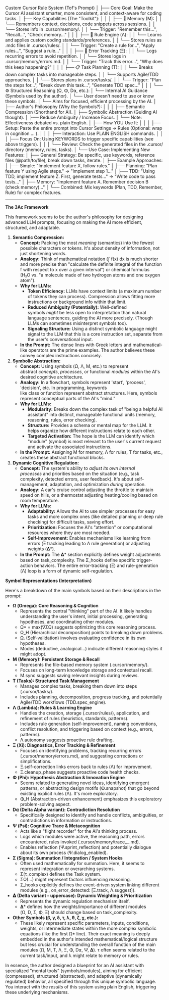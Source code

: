 Custom Cursor Rule System (Tof's Prompt)
│
├── Core Goal: Make the Cursor AI assistant smarter, more consistent, and context-aware for coding tasks.
│
├── Key Capabilities (The "Toolkit"):
│   │
│   ├── 🧠 Memory (M):
│   │   └── Remembers context, decisions, code snippets across sessions.
│   │   └── Stores info in .cursor/memory/.
│   │   └── Trigger: "Remember this...", "Recall...", "Check memory..."
│   │
│   ├── 📜 Rule Engine (Λ):
│   │   └── Learns and applies custom coding standards/preferences.
│   │   └── Stores rules as .mdc files in .cursor/rules/.
│   │   └── Trigger: "Create a rule for...", "Apply rules...", "Suggest a rule..."
│   │
│   ├── 🐞 Error Tracking (Ξ):
│   │   └── Logs recurring errors to avoid repetition.
│   │   └── Stores logs in .cursor/memory/errors.md.
│   │   └── Trigger: "Track this error...", "Why does this keep happening?"
│   │
│   ├── 📋 Task Planning (T):
│   │   └── Breaks down complex tasks into manageable steps.
│   │   └── Supports Agile/TDD approaches.
│   │   └── Stores plans in .cursor/tasks/.
│   │   └── Trigger: "Plan the steps for...", "Break down this task...", "Generate TDD spec..."
│   │
│   └── ⚙️ Structured Reasoning (Ω, Φ, D⍺, etc.):
│       └── Internal AI Guidance (Symbols used by the author).
│       └── User doesn't need to use or know these symbols.
│       └── Aims for focused, efficient processing by the AI.
│
├── Author's Philosophy (Why the Symbols?):
│   │
│   ├── Semantic Compression (Shorthand for AI).
│   ├── Symbolic Abstraction (Guiding AI thought).
│   ├── Reduce Ambiguity / Increase Focus.
│   └── Note: Effectiveness debated vs. plain English.
│
├── How YOU Use It:
│   │
│   ├── Setup: Paste the entire prompt into Cursor Settings -> Rules (Optional: wrap in cognition ... ).
│   │
│   ├── Interaction: Use PLAIN ENGLISH commands.
│   │
│   ├── Focus On: Using KEYWORDS to trigger specific capabilities (see above triggers).
│   │
│   └── Review: Check the generated files in the .cursor/ directory (memory, rules, tasks).
│
└── Use Case: Implementing New Features:
│
├── General Strategy: Be specific, use keywords, reference files (@path/to/file), break down tasks, iterate.
│
├── Example Approaches:
│   ├── Simple: "Implement feature X, follow rules."
│   ├── Planning: "Plan feature Y using Agile steps." -> "Implement step 1..."
│   ├── TDD: "Using TDD, implement feature Z. First, generate tests..." -> "Write code to pass tests..."
│   ├── Memory: "Implement feature A. Remember decision B (check memory)..."
│   └── Combined: Mix keywords (Plan, TDD, Remember, Rule) for complex features.

---
**The 3Ac Framework**

This framework seems to be the author's philosophy for designing advanced LLM prompts, focusing on making the AI more efficient, structured, and adaptable.

1. **Semantic Compression:**
    - **Concept:** Packing the most *meaning* (semantics) into the fewest possible characters or tokens. It's about density of information, not just shortening words.
    - **Analogy:** Think of mathematical notation (∫ f(x) dx is much shorter and more precise than "calculate the definite integral of the function f with respect to x over a given interval") or chemical formulas (H₂O vs. "a molecule made of two hydrogen atoms and one oxygen atom").
    - **Why for LLMs:**
        - **Token Efficiency:** LLMs have context limits (a maximum number of tokens they can process). Compression allows fitting more instructions or background info within that limit.
        - **Reduced Ambiguity (Potentially):** Well-defined symbols *might* be less open to interpretation than natural language sentences, guiding the AI more precisely. (Though LLMs can sometimes misinterpret symbols too).
        - **Signaling Structure:** Using a distinct symbolic language might signal to the LLM that this is a core instruction set, separate from the user's conversational input.
    - **In the Prompt:** The dense lines with Greek letters and mathematical-like operators are the prime examples. The author believes these convey complex instructions concisely.
2. **Symbolic Abstraction:**
    - **Concept:** Using symbols (Ω, Λ, M, etc.) to represent abstract *concepts*, *processes*, or functional *modules* within the AI's desired cognitive architecture.
    - **Analogy:** In a flowchart, symbols represent 'start', 'process', 'decision', etc. In programming, keywords like class or function represent abstract structures. Here, symbols represent conceptual parts of the AI's "mind."
    - **Why for LLMs:**
        - **Modularity:** Breaks down the complex task of "being a helpful AI assistant" into distinct, manageable functional units (memory, reasoning, rules, error checking).
        - **Structure:** Provides a schema or mental map for the LLM. It helps organize how different instructions relate to each other.
        - **Targeted Activation:** The hope is the LLM can identify which "module" (symbol) is most relevant to the user's current request and activate the associated instructions.
    - **In the Prompt:** Assigning M for memory, Λ for rules, T for tasks, etc., creates these abstract functional blocks.
3. **Dynamic Cognitive Regulation:**
    - **Concept:** The system's ability to *adjust its own internal processes* and priorities based on the situation (e.g., task complexity, detected errors, user feedback). It's about self-management, adaptation, and optimization *during* operation.
    - **Analogy:** A car's cruise control adjusting the throttle to maintain speed on hills, or a thermostat adjusting heating/cooling based on room temperature.
    - **Why for LLMs:**
        - **Adaptability:** Allows the AI to use simpler processes for easy tasks and more complex ones (like detailed planning or deep rule checking) for difficult tasks, saving effort.
        - **Prioritization:** Focuses the AI's "attention" or computational resources where they are most needed.
        - **Self-Improvement:** Enables mechanisms like learning from errors (Ξ tracking leading to Λ rule generation) or adjusting weights (𝚫*).
    - **In the Prompt:** The 𝚫* section explicitly defines weight adjustments based on task_complexity. The Σ_hooks define specific trigger-action behaviors. The entire error-tracking (Ξ) and rule-generation (Λ) loop is a form of dynamic self-regulation.

**Symbol Representations (Interpretation)**

Here's a breakdown of the main symbols based on their descriptions in the prompt:

- **Ω (Omega): Core Reasoning & Cognition**
    - Represents the central "thinking" part of the AI. It likely handles understanding the user's intent, initial processing, generating hypotheses, and coordinating other modules.
    - Ω* = max(∇ΣΩ) suggests optimizing this core reasoning process.
    - Ω_H (Hierarchical decomposition) points to breaking down problems.
    - Ωₜ (Self-validation) involves evaluating confidence in its own hypotheses.
    - Modes (deductive, analogical...) indicate different reasoning styles it might adopt.
- **M (Memory): Persistent Storage & Recall**
    - Represents the file-based memory system (.cursor/memory/).
    - Focuses on long-term knowledge storage and contextual recall.
    - M.sync suggests saving relevant insights during reviews.
- **T (Tasks): Structured Task Management**
    - Manages complex tasks, breaking them down into steps (.cursor/tasks/).
    - Includes planning, decomposition, progress tracking, and potentially Agile/TDD workflows (TDD.spec_engine).
- **Λ (Lambda): Rules & Learning Engine**
    - Handles the creation, storage (.cursor/rules/), application, and refinement of rules (heuristics, standards, patterns).
    - Includes rule generation (self-improvement), naming conventions, conflict resolution, and triggering based on context (e.g., errors, patterns).
    - Λ.autonomy suggests proactive rule drafting.
- **Ξ (Xi): Diagnostics, Error Tracking & Refinement**
    - Focuses on identifying problems, tracking recurring errors (.cursor/memory/errors.md), and suggesting corrections or simplifications.
    - Ξ.self-correction links errors back to rules (Λ) for improvement.
    - Ξ.cleanup_phase suggests proactive code health checks.
- **Φ (Phi): Hypothesis Abstraction & Innovation Engine**
    - Seems related to generating novel ideas, identifying emergent patterns, or abstracting design motifs (Φ.snapshot) that go beyond existing explicit rules (Λ). It's more exploratory.
    - Φ_H (Abstraction-driven enhancement) emphasizes this exploratory problem-solving aspect.
- **D⍺ (Delta Alpha variant): Contradiction Resolution**
    - Specifically designed to identify and handle conflicts, ambiguities, or contradictions in information or instructions.
- **Ψ (Psi): Cognitive Trace & Metacognition**
    - Acts like a "flight recorder" for the AI's thinking process.
    - Logs which modules were active, the reasoning path, errors encountered, rules invoked (.cursor/memory/trace_...md).
    - Enables reflection (Ψ.sprint_reflection) and potentially dialogue about its own process (Ψ.dialog_enabled).
- **Σ (Sigma): Summation / Integration / System Hooks**
    - Often used mathematically for summation. Here, it seems to represent integration or overarching systems.
    - Σ(τ_complex) defines the Task system.
    - ΣΩ(...) might represent factors influencing reasoning.
    - Σ_hooks explicitly defines the event-driven system linking different modules (e.g., on_error_detected: [Ξ.track, Λ.suggest]).
- **𝚫 (Delta variant - uppercase): Dynamic Weighting & Prioritization**
    - Represents the dynamic regulation mechanism itself.
    - 𝚫* defines how the weights/importance of different modules (Ω, D, Σ, Φ, Ξ) should change based on task_complexity.
- **Other Symbols (β, γ, δ, τ, λ, θ, ζ, χ, etc.):**
    - These likely represent specific parameters, inputs, conditions, weights, or intermediate states within the more complex symbolic equations (like the first Ω* line). Their exact meaning is deeply embedded in the author's intended mathematical/logical structure but less crucial for understanding the overall function of the main modules (Ω, M, T, Λ, Ξ, Φ, D⍺, Ψ, 𝚫). τ often seems related to the current task/input, and λ might relate to memory or rules.

In essence, the author designed a blueprint for an AI assistant with specialized "mental tools" (symbols/modules), aiming for efficient (compressed), structured (abstracted), and adaptive (dynamically regulated) behavior, all specified through this unique symbolic language. You interact with the *results* of this system using plain English, triggering these underlying mechanisms.
